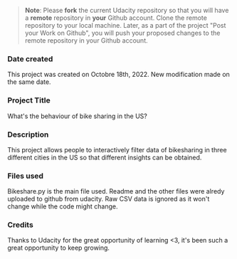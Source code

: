 >**Note**: Please **fork** the current Udacity repository so that you will have a **remote** repository in **your** Github account. Clone the remote repository to your local machine. Later, as a part of the project "Post your Work on Github", you will push your proposed changes to the remote repository in your Github account.

### Date created
This project was created on Octobre 18th, 2022.
New modification made on the same date.

### Project Title
What's the behaviour of bike sharing in the US?

### Description
This project allows people to interactively filter data of bikesharing in three different cities in the US so that different insights can be obtained.

### Files used
Bikeshare.py is the main file used. Readme and the other files were alredy uploaded to github from udacity. Raw CSV data is ignored as it won't change while the code might change.

### Credits
Thanks to Udacity for the great opportunity of learning <3, it's been such a great opportunity to keep growing.